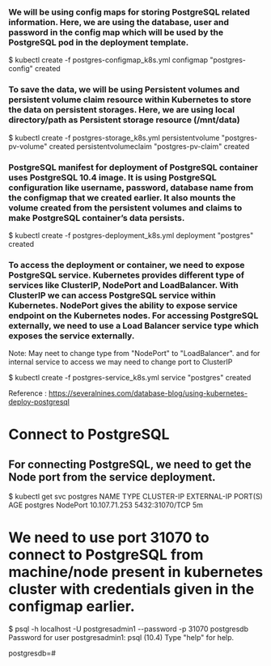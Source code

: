 ### We will be using config maps for storing PostgreSQL related information. Here, we are using the database, user and password in the config map which will be used by the PostgreSQL pod in the deployment template.



$ kubectl create -f postgres-configmap_k8s.yml 
configmap "postgres-config" created


### To save the data, we will be using Persistent volumes and persistent volume claim resource within Kubernetes to store the data on persistent storages. Here, we are using local directory/path as Persistent storage resource (/mnt/data)

$ kubectl create -f postgres-storage_k8s.yml 
persistentvolume "postgres-pv-volume" created
persistentvolumeclaim "postgres-pv-claim" created

### PostgreSQL manifest for deployment of PostgreSQL container uses PostgreSQL 10.4 image. It is using PostgreSQL configuration like username, password, database name from the configmap that we created earlier. It also mounts the volume created from the persistent volumes and claims to make PostgreSQL container’s data persists.

$ kubectl create -f postgres-deployment_k8s.yml 
deployment "postgres" created

### To access the deployment or container, we need to expose PostgreSQL service. Kubernetes provides different type of services like ClusterIP, NodePort and LoadBalancer. With ClusterIP we can access PostgreSQL service within Kubernetes. NodePort gives the ability to expose service endpoint on the Kubernetes nodes. For accessing PostgreSQL externally, we need to use a Load Balancer service type which exposes the service externally.
Note: May neet to change type from "NodePort" to  "LoadBalancer". and for internal service to access we may need to change port to ClusterIP

$ kubectl create -f postgres-service_k8s.yml
service "postgres" created


Reference : https://severalnines.com/database-blog/using-kubernetes-deploy-postgresql

# Connect to PostgreSQL

## For connecting PostgreSQL, we need to get the Node port from the service deployment.

$ kubectl get svc postgres
NAME       TYPE       CLUSTER-IP      EXTERNAL-IP   PORT(S)          AGE
postgres   NodePort   10.107.71.253   <none>        5432:31070/TCP   5m


# We need to use port 31070 to connect to PostgreSQL from machine/node present in kubernetes cluster with credentials given in the configmap earlier.
$ psql -h localhost -U postgresadmin1 --password -p 31070 postgresdb
Password for user postgresadmin1: 
psql (10.4)
Type "help" for help.
  
postgresdb=#